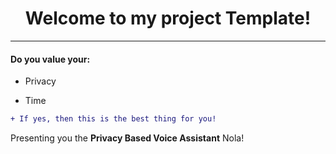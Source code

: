 <h1 align="center">Welcome to my project Template!</h1>

---

<h4>Do you value your:</h4>

- Privacy

- Time

```diff
+ If yes, then this is the best thing for you!
```

Presenting you the **Privacy Based Voice Assistant** Nola!
